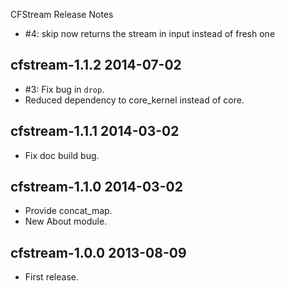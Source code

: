 CFStream Release Notes

* #4: skip now returns the stream in input instead of fresh one

cfstream-1.1.2 2014-07-02
-------------------------
* #3: Fix bug in `drop`.
* Reduced dependency to core_kernel instead of core.

cfstream-1.1.1 2014-03-02
-------------------------
* Fix doc build bug.

cfstream-1.1.0 2014-03-02
-------------------------
* Provide concat_map.
* New About module.

cfstream-1.0.0 2013-08-09
-------------------------
* First release.
